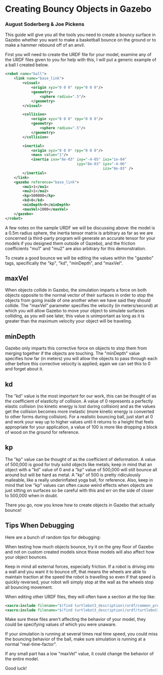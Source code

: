 # Creating Bouncy Objects in Gazebo

### August Soderberg & Joe Pickens

This guide will give you all the tools you need to create a bouncy surface in Gazebo whether you want to make a basketball bounce on the ground or to make a hammer rebound off of an anvil.

First you will need to create the URDF file for your model, examine any of the URDF files given to you for help with this, I will put a generic example of a ball I created below.

```xml
<robot name="ball">
    <link name="base_link">
        <visual>
            <origin xyz="0 0 0" rpy="0 0 0"/>
            <geometry>
                <sphere radius=".5"/>
            </geometry>
        </visual>

        <collision>
            <origin xyz="0 0 0" rpy="0 0 0"/>
            <geometry>
                <sphere radius=".5"/>
            </geometry>
        </collision>

        <inertial>
            <origin xyz="0 0 0" rpy="0 0 0"/>
            <mass value="1"/>
            <inertia ixx="8e-03" ixy="-4-05" ixz="1e-04"
                                 iyy="8e-03" iyz="-4-06"
                                             izz="8e-03" />
        </inertial>
    </link>
    <gazebo reference="base_link">
        <mu1>1</mu1>
        <mu2>1</mu2>
        <kp>500000</kp>
        <kd>0</kd>
        <minDepth>0</minDepth>
        <maxVel>1000</maxVel>
    </gazebo>
</robot>
```

A few notes on the sample URDF we will be discussing above: the model is a 0.5m radius sphere, the inertia tensor matrix is arbitrary as far as we are concerned (a third-party program will generate an accurate tensor for your models if you designed them outside of Gazebo), and the friction coefficients "mu1" and "mu2" are also arbitrary for this demonstration.

To create a good bounce we will be editing the values within the "gazebo" tags, specifically the "kp", "kd", "minDepth", and "maxVel".

## maxVel
When objects collide in Gazebo, the simulation imparts a force on both objects opposite to the normal vector of their surfaces in order to stop the objects from going inside of one another when we have said they should collide. The "maxVel" parameter specifies the velocity (in meters/second) at which you will allow Gazebo to move your object to simulate surfaces colliding, as you will see later, this value is unimportant as long as it is greater than the maximum velocity your object will be traveling.

## minDepth
Gazebo only imparts this corrective force on objects to stop them from merging together if the objects are touching. The "minDepth" value specifies how far (in meters) you will allow the objects to pass through each other before this corrective velocity is applied; again we can set this to 0 and forget about it.

## kd
The "kd" value is the most important for our work, this can be thought of as the coefficient of elasticity of collision. A value of 0 represents a perfectly elastic collision (no kinetic energy is lost during collision) and as the values get the collision becomes more inelastic (more kinetic energy is converted to other forms during collision). For a realistic bouncing ball, just start at 0 and work your way up to higher values until it returns to a height that feels appropriate for your application, a value of 100 is more like dropping a block of wood on the ground for reference.

## kp
The "kp" value can be thought of as the coefficient of deformation. A value of 500,000 is good for truly solid objects like metals; keep in mind that an object with a "kd" value of 0 and a "kp" value of 500,000 will still bounce all around but will be hard as metal. A "kp" of 500 is pretty ridiculously malleable, like a really underinflated yoga ball, for reference. Also, keep in mind that low "kp" values can often cause weird effects when objects are just sitting on surfaces so be careful with this and err on the side of closer to 500,000 when in doubt.

There you go, now you know how to create objects in Gazebo that actually bounce!

## Tips When Debugging
Here are a bunch of random tips for debugging:

When testing how much objects bounce, try it on the grey floor of Gazebo and not on custom created models since those models will also affect how your object bounces.

Keep in mind all external forces, especially friction. If a robot is driving into a wall and you want it to bounce off, that means the wheels are able to maintain traction at the speed the robot is travelling so even if that speed is quickly reversed, your robot will simply stop at the wall as the wheels stop all bouncing movement.

When editing other URDF files, they will often have a section at the top like:

```xml
<xacro:include filename="$(find turtlebot3_description)/urdf/common_properties.xacro"/>
<xacro:include filename="$(find turtlebot3_description)/urdf/turtlebot3_waffle.gazebo.xacro"/>
```

Make sure these files aren't affecting the behavior of your model, they could be specifying values of which you were unaware.

If your simulation is running at several times real time speed, you could miss the bouncing behavior of the ball, make sure simulation is running at a normal "real-time-factor".

If any small part has a low "maxVel" value, it could change the behavior of the entire model.

Good luck!
